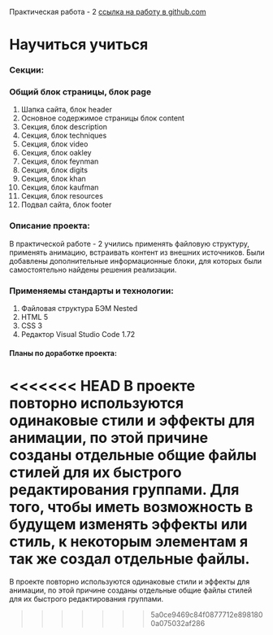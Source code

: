 Практическая работа - 2 [ссылка на работу в github.com](https://github.com/Sergeykachev/how-to-learn "Моя работа!")

# Научиться учиться

### Секции:

### Общий блок страницы, блок page

1. Шапка сайта, блок header
2. Основное содержимое страницы блок content
3. Секция, блок description
4. Секция, блок techniques
5. Секция, блок video
6. Секция, блок oakley
7. Секция, блок feynman
8. Секция, блок digits
9. Секция, блок khan
10. Секция, блок kaufman
11. Секция, блок resources
12. Подвал сайта, блок footer

### Описание проекта:

В практической работе - 2 учились применять файловую структуру, применять анимацию, встраивать контент из внешних источников. Были добавлены дополнительные информационные блоки, для которых были самостоятельно найдены решения реализации.

### Применяемы стандарты и технологии:

1. Файловая структура БЭМ Nested
2. HTML 5
3. CSS 3
4. Редактор Visual Studio Code 1.72

#### Планы по доработке проекта:

<<<<<<< HEAD
В проекте повторно используются одинаковые стили и эффекты для анимации, по этой причине созданы отдельные общие файлы стилей для их быстрого редактирования группами.
Для того, чтобы иметь возможность в будущем изменять эффекты или стиль, к некоторым элементам я так же создал отдельные файлы.
=======
В проекте повторно используются одинаковые стили и эффекты для анимации, по этой причине созданы отдельные общие файлы стилей для их быстрого редактирования группами.
>>>>>>> 5a0ce9469c84f0877712e8981800a075032af286
